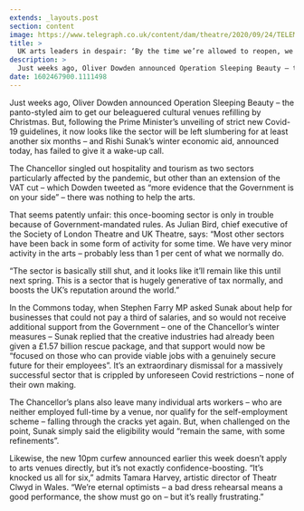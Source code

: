 ```yaml
--- 
extends: _layouts.post 
section: content 
image: https://www.telegraph.co.uk/content/dam/theatre/2020/09/24/TELEMMGLPICT000234474859_trans_NvBQzQNjv4Bq900leoZVuq6ru6F43OqP_jlaTMTxUhlzF8Rkw038U-A.jpeg?impolicy=logo-overlay 
title: > 
  UK arts leaders in despair: ‘By the time we’re allowed to reopen, we may be too decimated to do so’ 
description: > 
  Just weeks ago, Oliver Dowden announced Operation Sleeping Beauty – the panto-styled aim to get our beleaguered cultural venues refilling by Christmas.As Julian Bird, chief executive of the Society of London Theatre and UK Theatre, says: “Most other sectors have been back in some form of activity for some time.We have very minor activity in the arts – probably less than 1 per cent of what we normally do.Likewise, the new 10pm curfew announced earlier this week doesn’t apply to arts venues directly, but it’s not exactly confidence-boosting.“We’re eternal optimists – a bad dress rehearsal means a good performance, the show must go on – but it’s really frustrating.” 
date: 1602467900.1111498 
--- 
```

Just weeks ago, Oliver Dowden announced Operation Sleeping Beauty – the panto-styled aim to get our beleaguered cultural venues refilling by Christmas. But, following the Prime Minister’s unveiling of strict new Covid-19 guidelines, it now looks like the sector will be left slumbering for at least another six months – and Rishi Sunak’s winter economic aid, announced today, has failed to give it a wake-up call.

The Chancellor singled out hospitality and tourism as two sectors particularly affected by the pandemic, but other than an extension of the VAT cut – which Dowden tweeted as “more evidence that the Government is on your side” – there was nothing to help the arts.

That seems patently unfair: this once-booming sector is only in trouble because of Government-mandated rules. As Julian Bird, chief executive of the Society of London Theatre and UK Theatre, says: “Most other sectors have been back in some form of activity for some time. We have very minor activity in the arts – probably less than 1 per cent of what we normally do.

“The sector is basically still shut, and it looks like it’ll remain like this until next spring. This is a sector that is hugely generative of tax normally, and boosts the UK’s reputation around the world.”

In the Commons today, when Stephen Farry MP asked Sunak about help for businesses that could not pay a third of salaries, and so would not receive additional support from the Government – one of the Chancellor’s winter measures – Sunak replied that the creative industries had already been given a £1.57 billion rescue package, and that support would now be “focused on those who can provide viable jobs with a genuinely secure future for their employees”. It’s an extraordinary dismissal for a massively successful sector that is crippled by unforeseen Covid restrictions – none of their own making.

The Chancellor’s plans also leave many individual arts workers – who are neither employed full-time by a venue, nor qualify for the self-employment scheme – falling through the cracks yet again. But, when challenged on the point, Sunak simply said the eligibility would “remain the same, with some refinements”.

Likewise, the new 10pm curfew announced earlier this week doesn’t apply to arts venues directly, but it’s not exactly confidence-boosting. “It’s knocked us all for six,” admits Tamara Harvey, artistic director of Theatr Clwyd in Wales. “We’re eternal optimists – a bad dress rehearsal means a good performance, the show must go on – but it’s really frustrating.”